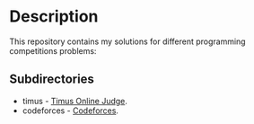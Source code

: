 Description
===========

This repository contains my solutions for different programming competitions problems:

Subdirectories
--------------

* timus - [Timus Online Judge](http://acm.timus.ru).
* codeforces - [Codeforces](http://codeforces.ru/).
